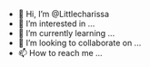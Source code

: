 - 👋 Hi, I’m @Littlecharissa
- 👀 I’m interested in ...
- 🌱 I’m currently learning ...
- 💞️ I’m looking to collaborate on ...
- 📫 How to reach me ...

<!---
Littlecharissa/Littlecharissa is a ✨ special ✨ repository because its `README.md` (this file) appears on your GitHub profile.
You can click the Preview link to take a look at your changes.
--->
